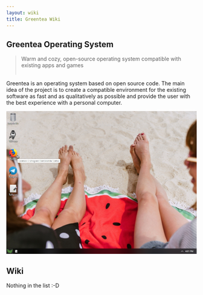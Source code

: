 ```yaml
---
layout: wiki
title: Greentea Wiki
---
```


## Greentea Operating System

> Warm and cozy, open-source operating system compatible with existing apps and games
<br/><br/>


Greentea is an operating system based on open source code. The main idea of the project is to create a compatible environment for the existing software as fast and as qualitatively as possible and provide the user with the best experience with a personal computer.

![Screenshot](/assets/images/shot.jpg)

## Wiki

Nothing in the list :-D
